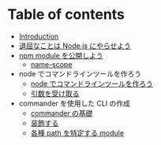 # Table of contents

* [Introduction](README.md)
* [退屈なことは Node.js にやらせよう](nakotoha-nodejs-niyaraseyou.md)
* [npm module を公開しよう](npm-module-woshiyou/README.md)
  * [name-scope](npm-module-woshiyou/name-scope.md)
* node でコマンドラインツールを作ろう
  * [node でコマンドラインツールを作ろう](node-dekomandoraintsruworou/node-dekomandoraintsruworou.md)
  * [引数を受け取る](node-dekomandoraintsruworou/wokeru.md)
* commander を使用した CLI の作成
  * [commander の基礎](commander-woshita-cli-no/untitled.md)
  * [装飾する](commander-woshita-cli-no/untitled-1.md)
  * [各種 path を特定する module](commander-woshita-cli-no/path-wosuru-module.md)

